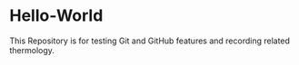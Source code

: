 # Hello-World
This Repository is for testing Git and GitHub features and recording related thermology. 
